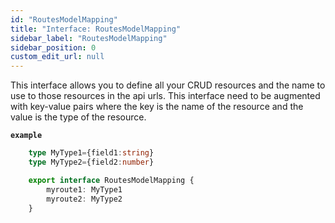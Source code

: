 ```yaml
---
id: "RoutesModelMapping"
title: "Interface: RoutesModelMapping"
sidebar_label: "RoutesModelMapping"
sidebar_position: 0
custom_edit_url: null
---
```


This interface allows you to define all your CRUD resources and the name to use to those resources in the api urls.
This interface need to be augmented with key-value pairs where the key is the name of the resource and the value is the
type of the resource.

**`example`**
```typescript
	type MyType1={field1:string}
	type MyType2={field2:number}

	export interface RoutesModelMapping {
		myroute1: MyType1
		myroute2: MyType2	
	}
```
